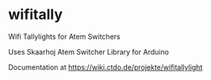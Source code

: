 # wifitally
Wifi Tallylights for Atem Switchers

Uses Skaarhoj Atem Switcher Library for Arduino

Documentation at https://wiki.ctdo.de/projekte/wifitallylight
